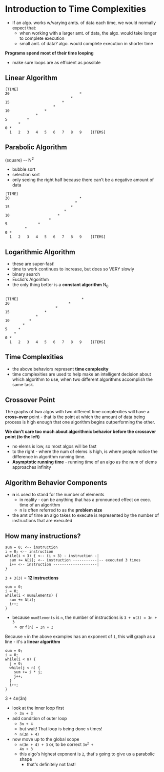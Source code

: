 # Introduction to Time Complexities

- If an algo. works w/varying amts. of data each time, we would normally expect that:
  - when working with a larger amt. of data, the algo. would take longer to complete execution
  - small amt. of data? algo. would complete execution in shorter time

__Programs spend most of their time looping__
- make sure loops are as efficient as possible


## Linear Algorithm
```
[TIME]
20                                *
                              *
15                        *  
                      *
10                *
              *
5         *
      *
0 *
  1   2   3   4   5   6   7   8   9    [ITEMS]
```

## Parabolic Algorithm
(square) -- N<sup>2</sup>
- bubble sort
- selection sort
- only seeing the right half because there can't be a negative amount of data
```
[TIME]
20                                *
                                *
15                            *  
                           *
10                      *
                    *
5              *
         *
0 *
  1   2   3   4   5   6   7   8   9    [ITEMS]
```

## Logarithmic Algorithm
- these are super-fast!
- time to work continues to increase, but does so VERY slowly
- binary search
- Euclid's Algorithm
- the only thing better is a __constant algorithm__
N<sub>0</sub>
```

[TIME]                             *
20                           *
                       *
15                *  
              *
10         *
        *
5     *
    *
0 *
  1   2   3   4   5   6   7   8   9    [ITEMS]
```

## Time Complexities
- the above behaviors represent __time complexity__
- time complexities are used to help make an intelligent decision about which algorithm to use, when two different algorithms accomplish the same task.

## Crossover Point

The graphs of two algos with two different time complexities will have a __cross-over__ point - that is the point at which the amount of data being process is high enough that one algorithm begins outperforming the other.

__We don't care too much about algorithmic behavior before the crossover point (to the left)__

- no elems is low, so most algos will be fast
- to the right - where the num of elems is high, is where people notice the difference in algorithm running time.
- __Asymptotic running time__ - running time of an algo as the num of elems approaches infinity

## Algorithm Behavior Components
- __n__ is used to stand for the number of elements
  - in reality - can be anything that has a pronounced effect on exec. time of an algorithm
  - n is often referred to as the __problem size__
- the amt of time an algo takes to execute is represented by the number of instructions that are executed

## How many instructions?

```
sum = 0; <-- instruction
i = 0; <-- instruction
while(i < 3) { <-- (i < 3) - instruction -|
  sum += A[i]; <-- instruction -----------|-- executed 3 times
  i++ <-- instruction --------------------|
}
```
`3 + 3(3)` = __12 instructions__

```
sum = 0;
i = 0;
while(i < numElements) {
  sum += A[i];
  i++;  
}
```
- because `numElements` is `n`, the number of instructions is `3 + n(3) = 3n + 3`
  - or `f(n) = 3n + 3`

Because `n` in the above examples has an exponent of `1`, this will graph as a line - it's a __linear algorithm__

```
sum = 0;
i = 0;
while(i < n) {
  j = 0;
  while(j < n) {
    sum += i * j;
    j++;
  }
  i++;
}
```

3 + 4n(3n)

- look at the inner loop first
  - `3n + 3`
- add condition of outer loop
  - `3n + 4`
  - but wait! That loop is being done `n` times!
  - `n(3n + 4)`
- now move up to the global scope
  - `n(3n + 4) + 3` or, to be correct <code>3n<sup>2</sup> + 4n + 3</code>
  - this algo's highest exponent is `2`, that's going to give us a parabolic shape
    - that's definitely not fast!
